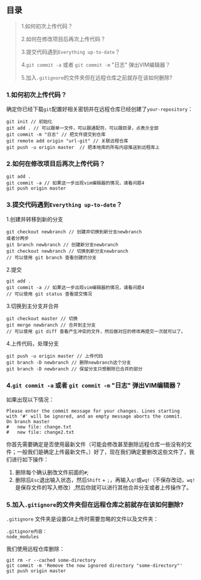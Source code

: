 目录
---
> 1.如何初次上传代码？
> 
> 2.如何在修改项目后再次上传代码？
> 
> 3.提交代码遇到`Everything up-to-date`？
> 
> 4.`git commit -a` 或者 `git commit -m` "日志" 弹出VIM编辑器？
> 
> 5.加入`.gitignore`的文件夹但在远程仓库之前就存在该如何删除?

### 1.如何初次上传代码？
确定你已经下载`git`配置好相关密钥并在远程仓库已经创建了`your-repository`：

    git init // 初始化
    git add . // 可以跟单一文件，可以跟通配符，可以跟目录，点表示全部
    git commit -m "日志" // 把文件提交到仓库
    git remote add origin "url-git" // 关联远程仓库
    git push -u origin master  // 把本地库的所有内容推送到远程库上

### 2.如何在修改项目后再次上传代码？

    git add .
    git commit -a // 如果这一步出现vim编辑器的情况，请看问题4
    git push origin master

### 3.提交代码遇到`Everything up-to-date`？
1.创建并转移到新的分支

    git checkout newbranch // 创建并切换到新分支newbranch
    或者分两步
    git branch newbranch // 创建新分支newbranch
    git checkout newbranch // 切换到新分支newbranch
    // 可以使用 git branch 查看创建的分支

2.提交

    git add .
    git commit -a // 如果这一步出现vim编辑器的情况，请看问题4
    // 可以使用 git status 查看提交情况
    
3.切换到主分支并合并

    git checkout master // 切换
    git merge newbranch // 合并到主分支
    // 可以使用 git diff 查看产生冲突的文件，然后做对应的修改再提交一次就可以了。
    
4.上传代码，处理分支

    git push -u origin master // 上传代码
    git branch -D newbranch // 删除newbranch这个分支
    git branch -D newbranch // 保留分支只想删除已合并的部分

### 4.`git commit -a` 或者 `git commit -m` "日志" 弹出VIM编辑器？

如果出现以下情况：

    Please enter the commit message for your changes. Lines starting  
    with '#' will be ignored, and an empty message aborts the commit. 
    On branch master  
    #   new file: change.txt  
    #   new file: change2.txt

你首先需要确定是否使用最新文件（可能会修改甚至删除远程仓库一些没有的文件；一般我们是确定上传最新文件。）好了，现在我们确定要删改这些文件了，我们进行如下操作：

1. 删除每个确认删改文件前面的`#`;
2. 删除后`Esc`退出输入状态，然后`Shift` + `;`，再输入`q!`或`wq!`（不保存改动，`wq!`是保存文件的写入修改）,然后你就可以进行其他合并分支或者上传操作了。

### 5.加入`.gitignore`的文件夹但在远程仓库之前就存在该如何删除?
`.gitignore` 文件夹是设置Git上传时需要忽略的文件以及文件夹：

    .gitignore内容：
    node_modules

我们使用远程仓库删除：

    git rm -r --cached some-directory
    git commit -m 'Remove the now ignored directory "some-directory"'
    git push origin master